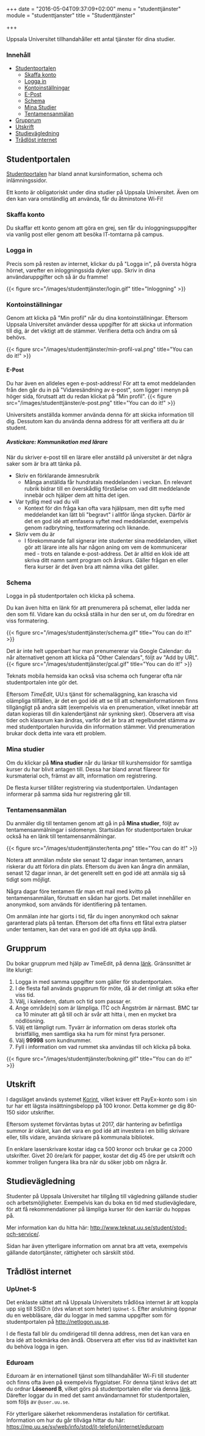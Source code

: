 +++
date = "2016-05-04T09:37:09+02:00"
menu = "studenttjänster"
module = "studenttjanster"
title = "Studenttjänster"

+++

Uppsala Universitet tillhandahåller ett antal tjänster för dina studier.

### Innehåll

- [Studentportalen](#studentportalen)
    - [Skaffa konto](#skaffa-konto)
    - [Logga in](#logga-in)
    - [Kontoinställningar](#kontoinställningar)
    - [E-Post](#e-post)
    - [Schema](#schema)
    - [Mina Studier](#mina-studier)
    - [Tentamensanmälan](#tentamensanmälan)
- [Grupprum](#grupprum)
- [Utskrift](#utskrift)
- [Studievägledning](#studievägledning)
- [Trådlöst internet](#trådlöst-internet)




## Studentportalen
[Studentportalen](https://studentportalen.uu.se) har bland annat
kursinformation, schema och inlämningssidor.

Ett konto är obligatoriskt under dina studier på Uppsala Universitet.
Även om den kan vara omständlig att använda, får du åtminstone Wi-Fi!


### Skaffa konto
Du skaffar ett konto genom att göra en grej, sen får du inloggningsuppgifter
via vanlig post eller genom att besöka IT-tomtarna på campus.

### Logga in
Precis som på resten av internet, klickar du på "Logga in", på översta högra
hörnet, varefter en inloggningssida dyker upp. Skriv in dina användaruppgifter
och så är du framme!

{{< figure src="/images/studenttjänster/login.gif" title="Inloggning" >}}


### Kontoinställningar
Genom att klicka på "Min profil" når du dina kontoinställningar.
Eftersom Uppsala Universitet använder dessa uppgifter för att skicka ut information
till dig, är det viktigt att de stämmer. Verifiera detta och ändra om så
behövs.

{{< figure src="/images/studenttjänster/min-profil-val.png" title="You can do it!" >}}

#### E-Post
Du har även en alldeles egen e-post-address! För att ta emot meddelanden från
den går du in på "Vidaresändning av e-post", som ligger i menyn på höger sida,
förutsatt att du redan klickat på "Min profil".
{{< figure src="/images/studenttjänster/e-post.png" title="You can do it!" >}}

Universitets anställda kommer använda denna för att skicka information till
dig. Dessutom kan du använda denna address för att verifiera att du är student.

##### Avstickare: Kommunikation med lärare
När du skriver e-post till en lärare eller anställd på universitet är det några
saker som är bra att tänka på.

- Skriv en förklarande ämnesrubrik
    + Många anställda får hundratals meddelanden i veckan. En relevant rubrik
      bidrar till en överskådlig förståelse om vad ditt meddelande innebär och
      hjälper dem att hitta det igen.
- Var tydlig med vad du vill
    + Kontext för din fråga kan ofta vara hjälpsam, men ditt syfte med
      meddelandet kan lätt bli "begravt" i alltför långa stycken. Därför är det
      en god idé att emfasera syftet med meddelandet, exempelvis genom
      radbrytning, textformatering och liknande.
- Skriv vem du är
    + I förekommande fall signerar inte studenter sina meddelanden, vilket gör
      att lärare inte alls har någon aning om vem de kommunicerar med - trots
      en talande e-post-address. Det är alltid en klok idé att skriva ditt
      namn samt program och årskurs. Gäller frågan en eller flera kurser är det
      även bra att nämna vilka det gäller.



### Schema
Logga in på studentportalen och klicka på schema.

Du kan även hitta en länk för att prenumerera på schemat, eller ladda ner den
som fil. Vidare kan du också ställa in hur den ser ut, om du föredrar en viss
formatering.

{{< figure src="/images/studenttjänster/schema.gif" title="You can do it!" >}}

Det är inte helt uppenbart hur man prenumererar via Google Calendar: du når
alternativet genom att klicka på "Other Calendars", följt av "Add by URL".
{{< figure src="/images/studenttjänster/gcal.gif" title="You can do it!" >}}

Teknats mobila hemsida kan också visa schema och fungerar ofta när
studentportalen inte gör det.

Eftersom *TimeEdit*, UU:s tjänst för schemaläggning, kan krascha vid olämpliga
tillfällen, är det en god idé att se till att schemainformationen finns
tillgängligt på andra sätt (exempelvis via en prenumeration, vilket innebär att
datan kopieras till din kalendertjänst när synkning sker).
Observera att visa tider och klassrum kan ändras, varför det är bra att
regelbundet stämma av med studentportalen huruvida din information stämmer.
Vid prenumeration brukar dock detta inte vara ett problem.


### Mina studier
Om du klickar på **Mina studier** når du länkar till kurshemsidor för samtliga
kurser du har blivit antagen till. Dessa har bland annat filareor för
kursmaterial och, främst av allt, information om registrering.

De flesta kurser tillåter registrering via studentportalen. Undantagen
informerar på samma sida hur registrering går till.


### Tentamensanmälan
Du anmäler dig till tentamen genom att gå in på **Mina studier**, följt av
tentamensanmälningar i sidomenyn. Startsidan för studentportalen brukar också
ha en länk till tentamensanmälningar.

{{< figure src="/images/studenttjänster/tenta.png" title="You can do it!" >}}

Notera att anmälan *måste* ske senast 12 dagar innan tentamen, annars riskerar
du att förlora din plats. Eftersom du även kan ångra din anmälan, senast 12
dagar innan, är det generellt sett en god idé att anmäla sig så tidigt som
möjligt.

Några dagar före tentamen får man ett mail med kvitto på tentamensanmälan,
förutsatt en sådan har gjorts. Det mailet innehåller en anonymkod, som används
för identifiering på tentamen.

Om anmälan *inte* har gjorts i tid, får du ingen anonymkod och saknar
garanterad plats på tentan. Eftersom det ofta finns ett fåtal extra platser
under tentamen, kan det vara en god idé att dyka upp ändå.


## Grupprum
Du bokar grupprum med hjälp av TimeEdit, på denna [länk](https://se.timeedit.net/web/uu/db1/wr_student/).
Gränssnittet är lite klurigt:

1. Logga in med samma uppgifter som gäller för studentportalen.
2. I de flesta fall används grupprum för möte, då är det rimligt att söka efter
   viss tid.
3. Välj, i kalendern, datum och tid som passar er.
4. Ange område(n) som är lämpliga. ITC och Ångström är närmast. BMC tar ca 10
   minuter att gå till och är svår att hitta i, men en mycket bra nödlösning.
5. Välj ett lämpligt rum. Tyvärr är information om deras storlek ofta
   bristfällig, men samtliga ska ha rum för minst fyra personer.
6. Välj **99998** som kundnummer.
7. Fyll i information om vad rummet ska användas till och klicka på boka.

{{< figure src="/images/studenttjänster/bokning.gif" title="You can do it!" >}}


## Utskrift
I dagsläget används systemet [Korint](http://www.korint.uu.se/), vilket kräver ett PayEx-konto som i sin
tur har ett lägsta insättningsbelopp på 100 kronor. Detta kommer ge dig 80-150
sidor utskrifter.

Eftersom systemet förväntas bytas ut 2017, där hantering av
befintliga summor är okänt, kan det vara en god idé att investera i en
billig skrivare eller, tills vidare, använda skrivare på kommunala bibliotek.

En enklare laserskrivare kostar idag ca 500 kronor och brukar ge ca 2000
utskrifter. Givet 20 öre/ark för papper, kostar det dig 45 öre per utskrift och
kommer troligen fungera lika bra när du söker jobb om några år.




## Studievägledning
Studenter på Uppsala Universitet har tillgång till vägledning gällande studier
och arbetsmöjligheter. Exempelvis kan du boka en tid med studievägledare, för
att få rekommendationer på lämpliga kurser för den karriär du hoppas på.

Mer information kan du hitta här:
http://www.teknat.uu.se/student/stod-och-service/.

Sidan har även ytterligare information om annat bra att veta, exempelvis
gällande datortjänster, rättigheter och särskilt stöd.


## Trådlöst internet
### UpUnet-S
Det enklaste sättet att nå Uppsala Universitets trådlösa internet är att
koppla upp sig till SSID:n (dvs wlan:et som heter) `UpUnet-S`.
Efter anslutning öppnar du en webbläsare, där du loggar in med samma uppgifter
som för studentportalen på http://netlogon.uu.se.

I de flesta fall blir du omdirigerad till denna address, men det kan vara en
bra idé att bokmärka den ändå. Observera att efter viss tid av inaktivitet kan
du behöva logga in igen.


### Eduroam
Eduroam är en internationell tjänst som tillhandahåller Wi-Fi till studenter
och finns ofta även på exempelvis flygplatser.
För denna tjänst krävs det att du ordnar **Lösenord B**, vilket görs på
studentportalen eller via denna [länk](https://akka-anv.uu.se/authsrvpublik/).
Därefter loggar du in med det samt användarnamnet för studentportalen, som följs av
`@user.uu.se`.

För ytterligare säkerhet rekommenderas installation för certifikat. Information
om hur du går tillväga hittar du här:
https://mp.uu.se/sv/web/info/stod/it-telefoni/internet/eduroam

